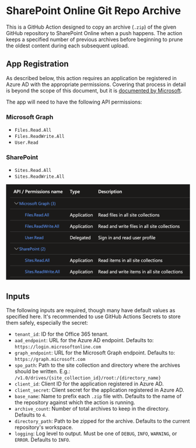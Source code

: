 # SharePoint Online Git Repo Archive

This is a GitHub Action designed to copy an archive (`.zip`) of the given GitHub repository to SharePoint Online when a push happens. The action keeps a specified number of previous archives before beginning to prune the oldest content during each subsequent upload.

## App Registration

As described below, this action requires an application be registered in Azure AD with the appropriate permissions. Covering that process in detail is beyond the scope of this document, but it is [documented by Microsoft](https://learn.microsoft.com/en-us/azure/active-directory/develop/quickstart-register-app).

The app will need to have the following API permissions:

### Microsoft Graph

- `Files.Read.All`
- `Files.ReadWrite.All`
- `User.Read`

### SharePoint

- `Sites.Read.All`
- `Sites.ReadWrite.All`

![Azure AD application permissions](images/aad_app_permission.png)

## Inputs

The following inputs are required, though many have default values as specified here. It's recommended to use GitHub Actions Secrets to store them safely, especially the secret:

- `tenant_id`: ID for the Office 365 tenant.
- `aad_endpoint`: URL for the Azure AD endpoint. Defaults to: `https://login.microsoftonline.com`
- `graph_endpoint`: URL for the Microsoft Graph endpoint. Defaults to: `https://graph.microsoft.com`
- `spo_path`: Path to the site collection and directory where the archives should be written. E.g.: `/v1.0/drives/{site_collection_id}/root:/{directory_name}`
- `client_id`: Client ID for the application registered in Azure AD.
- `client_secret`: Client secret for the application registered in Azure AD.
- `base_name`: Name to prefix each `.zip` file with. Defaults to the name of the repository against which the action is running.
- `archive_count`: Number of total archives to keep in the directory. Defaults to `4`.
- `directory_path`: Path to be zipped for the archive. Defaults to the current repository's workspace.
- `logging`: Log level to output. Must be one of `DEBUG`, `INFO`, `WARNING`, or `ERROR`. Defaults to `INFO`.
